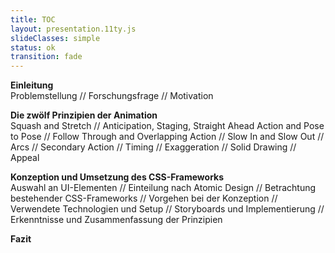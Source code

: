 ```yaml
---
title: TOC
layout: presentation.11ty.js
slideClasses: simple
status: ok
transition: fade
---
```


**Einleitung**  
Problemstellung // Forschungsfrage // Motivation

**Die zwölf Prinzipien der Animation**  
Squash and Stretch // Anticipation, Staging, Straight Ahead Action and Pose to Pose // Follow Through and Overlapping Action // Slow In and Slow Out // Arcs // Secondary Action // Timing // Exaggeration // Solid Drawing // Appeal  

**Konzeption und Umsetzung des CSS-Frameworks**  
Auswahl an UI-Elementen // Einteilung nach Atomic Design // Betrachtung bestehender CSS-Frameworks // Vorgehen bei der Konzeption // Verwendete Technologien und Setup // Storyboards und Implementierung // Erkenntnisse und Zusammenfassung der Prinzipien

**Fazit**

